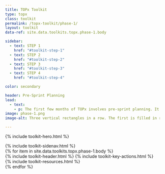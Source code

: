 ```yaml
---
title: TOPx Toolkit
type: topx
class: toolkit
permalink: /topx-toolkit/phase-1/
layout: toolkit
data-ref: site.data.toolkits.topx.phase-1.body

sidebar:
  - text: STEP 1
    href: "#toolkit-step-1"
  - text: STEP 2
    href: "#toolkit-step-2"
  - text: STEP 3
    href: "#toolkit-step-3"
  - text: STEP 4
    href: "#toolkit-step-4"

color: secondary

header: Pre-Sprint Planning
lead:
  - text:
    - p: The first few months of TOPx involves pre-sprint planning. It will be important to form a team within your agency that will work on day-to-day operations, spread the word about TOPx within your agency, and identify a senior-level champion. Next, your team will engage others in the agency to define problem statement(s) for which sprint participants will develop solutions. After problem statement development, you will recruit sprint participants, who include tech teams, community leaders, advocates, individuals with direct lived experience, and data and policy experts from government.
image: phase-1.png
image-alt: Three vertical rectangles in a row. The first is filled in red with a one in the center. The rest are outlined

---
```


{% include toolkit-hero.html %}
<section class="grid-container display-inline-block padding-top-8 desktop:margin-bottom-10">
  <div class="grid-row">
    <div class="desktop:grid-col-4">
      {% include toolkit-sidenav.html %}
    </div>
    <div
      class="desktop:grid-col-7 desktop:margin-left-7 display-inline-block"
    >
      {% for item in site.data.toolkits.topx.phase-1.body %}
        <div class="toolkit-section">
          {% include toolkit-header.html %}
          {% include toolkit-key-actions.html %}
          {% include toolkit-resources.html %}
          <div class="toolkit-colored-div height-4 bg-{{page.color}} margin-bottom-10">
          </div>
        </div>
      {% endfor %}
    </div>
  </div>  
</section>
